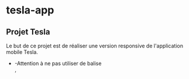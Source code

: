 # tesla-app

## Projet Tesla

Le but de ce projet est de réaliser une version responsive de l'application mobile Tesla.
- -Attention à ne pas utiliser de balise <div>, <span>
